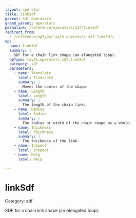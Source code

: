 ```yaml
---
layout: operator
title: linkSdf
parent: Sdf Operators
grand_parent: Operators
permalink: /reference/operators/sdf/linkSdf
redirect_from:
  - /reference/opType/raytk.operators.sdf.linkSdf/
op:
  name: linkSdf
  summary: |
    SDF for a chain link shape (an elongated loop).
  opType: raytk.operators.sdf.linkSdf
  category: sdf
  parameters:
    - name: Translate
      label: Translate
      summary: |
        Moves the center of the shape.
    - name: Length
      label: Length
      summary: |
        The length of the chain link.
    - name: Radius
      label: Radius
      summary: |
        The radius or width of the chain shape as a whole.
    - name: Thickness
      label: Thickness
      summary: |
        The thickness of the link.
    - name: Inspect
      label: Inspect
    - name: Help
      label: Help

---
```


# linkSdf

Category: sdf



SDF for a chain link shape (an elongated loop).
